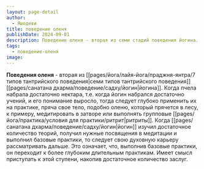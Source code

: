 ```yaml
---
layout: page-detail
author:
  - Яшодеви
title: поведение оленя
publishDate: 2024-09-01
description: Поведение оленя - вторая из семи стадий поведения йогина. Когда пчела набрала достаточно нектара, т.е. когда йогин набрался достаточно учений, и его понимание выросло, тогда следует глубоко применить их на практике, пряча свое тело, подобно оленю, который прячется в лесу, к примеру, медитировать в затворе или выполнять групповые ритриты. Когда йогин изучил достаточное количество теорий, получил нужные посвящения в медитации и выполнил базовые практики, то следует свою духовную карьеру рассматривать дальше. Это означает, что, выполнив базовые практики, он переходит к более глубоким длительным практикам. Имеет смысл приступать к этой ступени, накопив достаточное количество заслуг.
tags:
  - поведение-оленя
image:
---
```

**Поведения оленя** - вторая из [[pages/йога/лайя-йога/праджня-янтра/7 типов тантрийского поведения|семи типов тантрийского поведения]] [[pages/санатана дхарма/поведение/садху/йогин|йогина]]. Когда пчела набрала достаточно нектара, т.е. когда йогин набрался достаточно учений, и его понимание выросло, тогда следует глубоко применить их на практике, пряча свое тело, подобно оленю, который прячется в лесу, к примеру, медитировать в затворе или выполнять групповые [[pages/йога/практика/условия для практики/ритрит|ритриты]]. Когда [[pages/санатана дхарма/поведение/садху/йогин|йогин]] изучил достаточное количество теорий, получил нужные посвящения в медитации и выполнил базовые практики, то следует свою духовную карьеру рассматривать дальше. Это означает, что, выполнив базовые практики, он переходит к более глубоким длительным практикам. Имеет смысл приступать к этой ступени, накопив достаточное количество заслуг.

